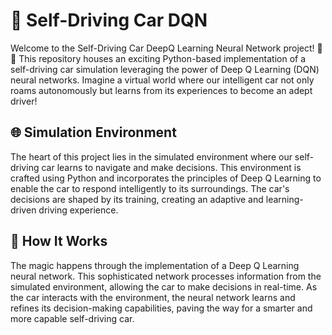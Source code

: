 # 🚗 Self-Driving Car DQN #
Welcome to the Self-Driving Car DeepQ Learning Neural Network project! 🤖🚗 This repository houses an exciting Python-based implementation of a self-driving car simulation leveraging the power of Deep Q Learning (DQN) neural networks. Imagine a virtual world where our intelligent car not only roams autonomously but learns from its experiences to become an adept driver!

## 🌐 Simulation Environment ##
The heart of this project lies in the simulated environment where our self-driving car learns to navigate and make decisions. This environment is crafted using Python and incorporates the principles of Deep Q Learning to enable the car to respond intelligently to its surroundings. The car's decisions are shaped by its training, creating an adaptive and learning-driven driving experience.

## 🤖 How It Works ##
The magic happens through the implementation of a Deep Q Learning neural network. This sophisticated network processes information from the simulated environment, allowing the car to make decisions in real-time. As the car interacts with the environment, the neural network learns and refines its decision-making capabilities, paving the way for a smarter and more capable self-driving car.
